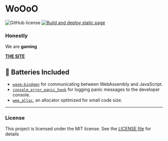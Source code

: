 # WoOoO

![GitHub license](https://img.shields.io/github/license/babit56/first-wasm-project.svg)
[![Build and deploy static page](https://github.com/babit56/first-wasm-project/actions/workflows/main.yml/badge.svg)](https://github.com/babit56/first-wasm-project/actions/workflows/main.yml)

### Honestly

We are **gaming**

[**THE SITE**](https://babit56.github.io/first-wasm-project/)

## 🔋 Batteries Included

* [`wasm-bindgen`](https://github.com/rustwasm/wasm-bindgen) for communicating
  between WebAssembly and JavaScript.
* [`console_error_panic_hook`](https://github.com/rustwasm/console_error_panic_hook)
  for logging panic messages to the developer console.
* [`wee_alloc`](https://github.com/rustwasm/wee_alloc), an allocator optimized
  for small code size.

---

### License

This project is licensed under the MIT license. See the [LICENSE file](LICENSE) for details
